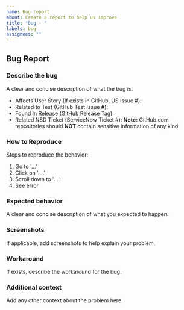 ```yaml
---
name: Bug report
about: Create a report to help us improve
title: "Bug - "
labels: bug
assignees: ""
---
```


## Bug Report

### Describe the bug

A clear and concise description of what the bug is.

- Affects User Story (If exists in GitHub, US Issue #):
- Related to Test (GitHub Test Issue #):
- Found In Release (GitHub Release Tag):
- Related NSD Ticket (ServiceNow Ticket #):
  **Note:** GitHub.com repositories should **NOT** contain sensitive information of any kind

### How to Reproduce

Steps to reproduce the behavior:

1. Go to '...'
2. Click on '....'
3. Scroll down to '....'
4. See error

### Expected behavior

A clear and concise description of what you expected to happen.

### Screenshots

If applicable, add screenshots to help explain your problem.

### Workaround

If exists, describe the workaround for the bug.

### Additional context

Add any other context about the problem here.
